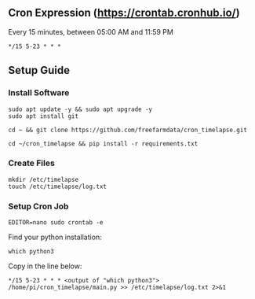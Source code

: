 ## Cron Expression (https://crontab.cronhub.io/)

Every 15 minutes, between 05:00 AM and 11:59 PM
```
*/15 5-23 * * *
```

## Setup Guide

### Install Software

```
sudo apt update -y && sudo apt upgrade -y
sudo apt install git

cd ~ && git clone https://github.com/freefarmdata/cron_timelapse.git

cd ~/cron_timelapse && pip install -r requirements.txt
```

### Create Files

```
mkdir /etc/timelapse
touch /etc/timelapse/log.txt
```

### Setup Cron Job

```
EDITOR=nano sudo crontab -e
```

Find your python installation:
```
which python3
```

Copy in the line below:
```
*/15 5-23 * * * <output of "which python3"> /home/pi/cron_timelapse/main.py >> /etc/timelapse/log.txt 2>&1
```
